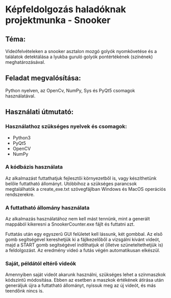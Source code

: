# Képfeldolgozás haladóknak projektmunka - Snooker

## Téma: 

Videófelvételeken a snooker asztalon mozgó golyók nyomkövetése és a találatok detektálása a lyukba guruló golyók pontértékének (színének) meghatározásával.

## Feladat megvalósítása: 

Python nyelven, az OpenCv, NumPy, Sys és PyQt5 csomagok használatával.

## Használati útmutató:

### Használathoz szükséges nyelvek és csomagok: 

- Python3
- PyQt5
- OpenCV
- NumPy

### A kódbázis használata 

Az alkalmazást futtathatjuk fejlesztői környezetből is, vagy készíthetünk belőle futtatható állományt. Utóbbihoz a szükséges parancsok megtalálhatók a create_exe.txt szövegfájlban Windows és MacOS operációs rendszerekre. 

### A futtatható állomány használata 

Az alkalmazás használatához nem kell mást tennünk, mint a generált mappából kikeresni a SnookerCounter.exe fájlt és futtatni azt. 

Futtatás után egy egyszerű GUI felületet kell lássunk, két gombbal. Az első gomb segítségével kereshetjük ki a fájlkezelőből a vizsgálni kívánt videót, majd a START gomb segítségével indíthatjuk el (illetve szüneteltethetjük is) a feldolgozást. Az eredmény videó a futás végén automatikusan elkészül. 

### Saját, példától eltérő videók

Amennyiben saját videót akarunk használni, szükséges lehet a színmaszkok kódszintű módosítása. Ebben az esetben a maszkok értékének átírása után generáljuk újra a futtatható állományt, nyissuk meg az új videót, és más teendőnk nincs is. 
